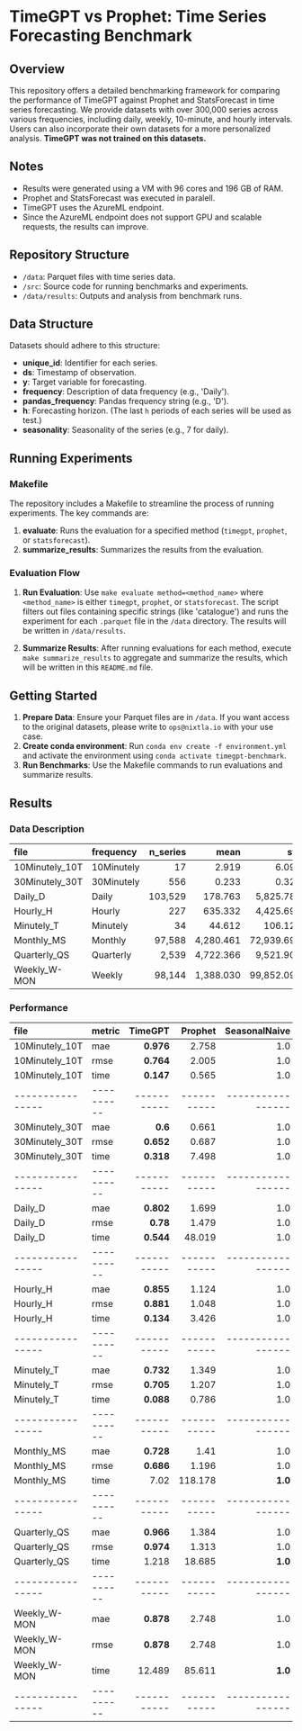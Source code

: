 # TimeGPT vs Prophet: Time Series Forecasting Benchmark

## Overview

This repository offers a detailed benchmarking framework for comparing the performance of TimeGPT against Prophet and StatsForecast in time series forecasting. We provide datasets with over 300,000 series across various frequencies, including daily, weekly, 10-minute, and hourly intervals. Users can also incorporate their own datasets for a more personalized analysis. **TimeGPT was not trained on this datasets.**


## Notes

- Results were generated using a VM with 96 cores and 196 GB of RAM.
- Prophet and StatsForecast was executed in paralell.
- TimeGPT uses the AzureML endpoint.
- Since the AzureML endpoint does not support GPU and scalable requests, the results can improve.

## Repository Structure

- `/data`: Parquet files with time series data.
- `/src`: Source code for running benchmarks and experiments.
- `/data/results`: Outputs and analysis from benchmark runs.

## Data Structure

Datasets should adhere to this structure:

- **unique_id**: Identifier for each series.
- **ds**: Timestamp of observation.
- **y**: Target variable for forecasting.
- **frequency**: Description of data frequency (e.g., 'Daily').
- **pandas_frequency**: Pandas frequency string (e.g., 'D').
- **h**: Forecasting horizon. (The last `h` periods of each series will be used as test.)
- **seasonality**: Seasonality of the series (e.g., 7 for daily).

## Running Experiments

### Makefile

The repository includes a Makefile to streamline the process of running experiments. The key commands are:

1. **evaluate**: Runs the evaluation for a specified method (`timegpt`, `prophet`, or `statsforecast`).
2. **summarize_results**: Summarizes the results from the evaluation.

### Evaluation Flow

1. **Run Evaluation**: Use `make evaluate method=<method_name>` where `<method_name>` is either `timegpt`, `prophet`, or `statsforecast`. The script filters out files containing specific strings (like 'catalogue') and runs the experiment for each `.parquet` file in the `/data` directory. The results will be written in `/data/results`. 

2. **Summarize Results**: After running evaluations for each method, execute `make summarize_results` to aggregate and summarize the results, which will be written in this `README.md` file.

## Getting Started

1. **Prepare Data**: Ensure your Parquet files are in `/data`. If you want access to the original datasets, please write to `ops@nixtla.io` with your use case.
2. **Create conda environment**: Run `conda env create -f environment.yml` and activate the environment using `conda activate timegpt-benchmark`.
3. **Run Benchmarks**: Use the Makefile commands to run evaluations and summarize results.


## Results
<This section is automatically generated by results_summary.py>

### Data Description

| file           | frequency   |   n_series |      mean |        std |   min_length |   max_length |       n_obs |
|:---------------|:------------|-----------:|----------:|-----------:|-------------:|-------------:|------------:|
| 10Minutely_10T | 10Minutely  |         17 |     2.919 |      6.095 |        3,000 |        3,000 |      51,000 |
| 30Minutely_30T | 30Minutely  |        556 |     0.233 |      0.329 |        3,000 |        3,000 |   1,668,000 |
| Daily_D        | Daily       |    103,529 |   178.763 |  5,825.784 |           14 |        3,000 | 251,217,667 |
| Hourly_H       | Hourly      |        227 |   635.332 |  4,425.693 |          748 |        3,000 |     590,653 |
| Minutely_T     | Minutely    |         34 |    44.612 |    106.121 |        3,000 |        3,000 |     102,000 |
| Monthly_MS     | Monthly     |     97,588 | 4,280.461 | 72,939.696 |           24 |        1,456 |   9,116,399 |
| Quarterly_QS   | Quarterly   |      2,539 | 4,722.366 |  9,521.907 |           18 |          745 |     253,160 |
| Weekly_W-MON   | Weekly      |     98,144 | 1,388.030 | 99,852.095 |            9 |          399 |  35,096,195 |

### Performance


| file           | metric   |   TimeGPT |   Prophet |   SeasonalNaive |
|:---------------|:---------|----------:|----------:|----------------:|
| 10Minutely_10T | mae      | **0.976** |     2.758 |             1.0 |
| 10Minutely_10T | rmse     | **0.764** |     2.005 |             1.0 |
| 10Minutely_10T | time     | **0.147** |     0.565 |             1.0 |
|----------------|----------|-----------|-----------|-----------------|
| 30Minutely_30T | mae      |   **0.6** |     0.661 |             1.0 |
| 30Minutely_30T | rmse     | **0.652** |     0.687 |             1.0 |
| 30Minutely_30T | time     | **0.318** |     7.498 |             1.0 |
|----------------|----------|-----------|-----------|-----------------|
| Daily_D        | mae      | **0.802** |     1.699 |             1.0 |
| Daily_D        | rmse     |  **0.78** |     1.479 |             1.0 |
| Daily_D        | time     | **0.544** |    48.019 |             1.0 |
|----------------|----------|-----------|-----------|-----------------|
| Hourly_H       | mae      | **0.855** |     1.124 |             1.0 |
| Hourly_H       | rmse     | **0.881** |     1.048 |             1.0 |
| Hourly_H       | time     | **0.134** |     3.426 |             1.0 |
|----------------|----------|-----------|-----------|-----------------|
| Minutely_T     | mae      | **0.732** |     1.349 |             1.0 |
| Minutely_T     | rmse     | **0.705** |     1.207 |             1.0 |
| Minutely_T     | time     | **0.088** |     0.786 |             1.0 |
|----------------|----------|-----------|-----------|-----------------|
| Monthly_MS     | mae      | **0.728** |      1.41 |             1.0 |
| Monthly_MS     | rmse     | **0.686** |     1.196 |             1.0 |
| Monthly_MS     | time     |      7.02 |   118.178 |         **1.0** |
|----------------|----------|-----------|-----------|-----------------|
| Quarterly_QS   | mae      | **0.966** |     1.384 |             1.0 |
| Quarterly_QS   | rmse     | **0.974** |     1.313 |             1.0 |
| Quarterly_QS   | time     |     1.218 |    18.685 |         **1.0** |
|----------------|----------|-----------|-----------|-----------------|
| Weekly_W-MON   | mae      | **0.878** |     2.748 |             1.0 |
| Weekly_W-MON   | rmse     | **0.878** |     2.748 |             1.0 |
| Weekly_W-MON   | time     |    12.489 |    85.611 |         **1.0** |
|----------------|----------|-----------|-----------|-----------------|
<end>
